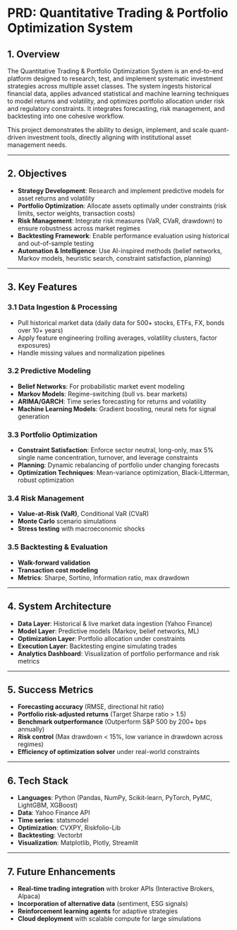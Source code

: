 # PRD: Quantitative Trading & Portfolio Optimization System

## 1. Overview

The Quantitative Trading & Portfolio Optimization System is an end-to-end platform designed to research, test, and implement systematic investment strategies across multiple asset classes. The system ingests historical financial data, applies advanced statistical and machine learning techniques to model returns and volatility, and optimizes portfolio allocation under risk and regulatory constraints. It integrates forecasting, risk management, and backtesting into one cohesive workflow.

This project demonstrates the ability to design, implement, and scale quant-driven investment tools, directly aligning with institutional asset management needs.

---

## 2. Objectives

- **Strategy Development**: Research and implement predictive models for asset returns and volatility
- **Portfolio Optimization**: Allocate assets optimally under constraints (risk limits, sector weights, transaction costs)
- **Risk Management**: Integrate risk measures (VaR, CVaR, drawdown) to ensure robustness across market regimes
- **Backtesting Framework**: Enable performance evaluation using historical and out-of-sample testing
- **Automation & Intelligence**: Use AI-inspired methods (belief networks, Markov models, heuristic search, constraint satisfaction, planning)

---

## 3. Key Features

### 3.1 Data Ingestion & Processing
- Pull historical market data (daily data for 500+ stocks, ETFs, FX, bonds over 10+ years)
- Apply feature engineering (rolling averages, volatility clusters, factor exposures)
- Handle missing values and normalization pipelines

### 3.2 Predictive Modeling
- **Belief Networks**: For probabilistic market event modeling
- **Markov Models**: Regime-switching (bull vs. bear markets)
- **ARIMA/GARCH**: Time series forecasting for returns and volatility
- **Machine Learning Models**: Gradient boosting, neural nets for signal generation

### 3.3 Portfolio Optimization
- **Constraint Satisfaction**: Enforce sector neutral, long-only, max 5% single name concentration, turnover, and leverage constraints
- **Planning**: Dynamic rebalancing of portfolio under changing forecasts
- **Optimization Techniques**: Mean-variance optimization, Black-Litterman, robust optimization

### 3.4 Risk Management
- **Value-at-Risk (VaR)**, Conditional VaR (CVaR)
- **Monte Carlo** scenario simulations
- **Stress testing** with macroeconomic shocks

### 3.5 Backtesting & Evaluation
- **Walk-forward validation**
- **Transaction cost modeling**
- **Metrics**: Sharpe, Sortino, Information ratio, max drawdown

---

## 4. System Architecture

- **Data Layer**: Historical & live market data ingestion (Yahoo Finance)
- **Model Layer**: Predictive models (Markov, belief networks, ML)
- **Optimization Layer**: Portfolio allocation under constraints
- **Execution Layer**: Backtesting engine simulating trades
- **Analytics Dashboard**: Visualization of portfolio performance and risk metrics

---

## 5. Success Metrics

- **Forecasting accuracy** (RMSE, directional hit ratio)
- **Portfolio risk-adjusted returns** (Target Sharpe ratio > 1.5)
- **Benchmark outperformance** (Outperform S&P 500 by 200+ bps annually)
- **Risk control** (Max drawdown < 15%, low variance in drawdown across regimes)
- **Efficiency of optimization solver** under real-world constraints

---

## 6. Tech Stack

- **Languages**: Python (Pandas, NumPy, Scikit-learn, PyTorch, PyMC, LightGBM, XGBoost)
- **Data**: Yahoo Finance API
- **Time series**: statsmodel
- **Optimization**: CVXPY, Riskfolio-Lib
- **Backtesting**: Vectorbt
- **Visualization**: Matplotlib, Plotly, Streamlit

---

## 7. Future Enhancements

- **Real-time trading integration** with broker APIs (Interactive Brokers, Alpaca)
- **Incorporation of alternative data** (sentiment, ESG signals)
- **Reinforcement learning agents** for adaptive strategies
- **Cloud deployment** with scalable compute for large simulations
